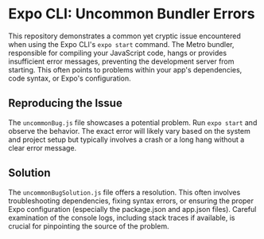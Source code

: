 # Expo CLI: Uncommon Bundler Errors

This repository demonstrates a common yet cryptic issue encountered when using the Expo CLI's `expo start` command.  The Metro bundler, responsible for compiling your JavaScript code, hangs or provides insufficient error messages, preventing the development server from starting.  This often points to problems within your app's dependencies, code syntax, or Expo's configuration.

## Reproducing the Issue

The `uncommonBug.js` file showcases a potential problem.  Run `expo start` and observe the behavior.  The exact error will likely vary based on the system and project setup but typically involves a crash or a long hang without a clear error message.

## Solution

The `uncommonBugSolution.js` file offers a resolution.  This often involves troubleshooting dependencies, fixing syntax errors, or ensuring the proper Expo configuration (especially the package.json and app.json files).  Careful examination of the console logs, including stack traces if available, is crucial for pinpointing the source of the problem. 